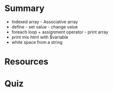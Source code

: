 
# Summary
 *  Indexed array - Associative array
 *  define - set value - change value
 *  foreach loop + assignment operator - print array
 *  print mix html with $variable
 *  white space from a string

# Resources


# Quiz




